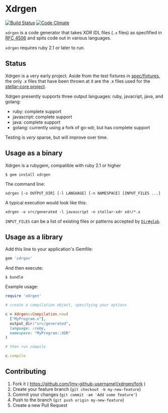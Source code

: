 # Xdrgen

[![Build Status](https://travis-ci.org/stellar/xdrgen.svg)](https://travis-ci.org/stellar/xdrgen)
[![Code Climate](https://codeclimate.com/github/stellar/xdrgen/badges/gpa.svg)](https://codeclimate.com/github/stellar/xdrgen)

`xdrgen` is a code generator that takes XDR IDL files (`.x` files) as specfified
in [RFC 4506](http://tools.ietf.org/html/rfc4506.html) and spits code out in
various languages.

`xdrgen` requires ruby 2.1 or later to run.

## Status

Xdrgen is a very early project.  Aside from the test fixtures in
[spec/fixtures](spec/fixtures), the only .x files that have been thrown at it
are the .x files used for the
[stellar-core project](https://github.com/stellar/stellar-core).

Xdrgen presently supports three output languages:  ruby, javacript, java, and golang:

- ruby: complete support
- javascript: complete support
- java: complete support
- golang: currently using a fork of go-xdr, but has complete support

Testing is _very_ sparse, but will improve over time.

## Usage as a binary

Xdrgen is a rubygem, compatible with ruby 2.1 or higher

    $ gem install xdrgen

The command line:

`xdrgen [-o OUTPUT_DIR] [-l LANGUAGE] [-n NAMESPACE] [INPUT_FILES ...]`

A typical execution would look like this:

```shell
xdrgen -o src/generated -l javascript -n stellar-xdr xdr/*.x
```

`INPUT_FILES` can be a list of existing files or patterns accepted by [`Dir#glob`](https://docs.ruby-lang.org/en/trunk/Dir.html#method-c-glob).

## Usage as a library

Add this line to your application's Gemfile:

```ruby
gem 'xdrgen'
```

And then execute:

    $ bundle

Example usage:

```ruby
require 'xdrgen'

# create a compilation object, specifying your options

c = Xdrgen::Compilation.new(
  ["MyProgram.x"],
  output_dir:"src/generated",
  language: :ruby,
  namespace: "MyProgram::XDR"
)

# then run compile

c.compile

```

## Contributing

1. Fork it ( https://github.com/[my-github-username]/xdrgen/fork )
2. Create your feature branch (`git checkout -b my-new-feature`)
3. Commit your changes (`git commit -am 'Add some feature'`)
4. Push to the branch (`git push origin my-new-feature`)
5. Create a new Pull Request
